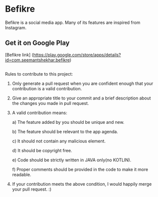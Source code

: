 # Befikre
Befikre is a social media app. Many of its features are inspired from Instagram.


## Get it on Google Play
[Befikre link] (https://play.google.com/store/apps/details?id=com.seemantshekhar.befikre)

##
Rules to contribute to this project:
1. Only generate a pull request when you are confident enough that your contribution is a valid contribution.
2. Give an appropriate title to your commit and a brief description about the changes you made in pull request.
3. A valid contribution means:

    a) The feature added by you should be unique and new.

    b) The feature should be relevant to the app agenda.
    
    c) It should not contain any malicious element.
    
    d) It should be copyright free.
    
    e) Code should be strictly written in JAVA only(no KOTLIN).
    
    f) Proper comments should be provided in the code to make it more readable.

4. If your contribution meets the above condition, I would happily merge your pull request. :)
